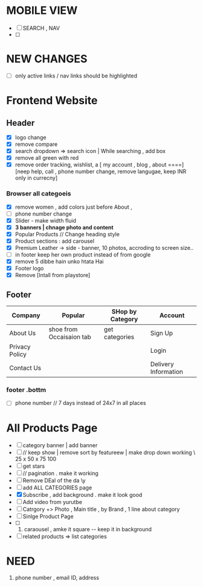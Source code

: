 # MOBILE VIEW 
- [ ] SEARCH , NAV  
- [ ] 

#  NEW CHANGES 
- [ ] only active links / nav links should be highlighted  

# Frontend Website 
## Header 
- [x] logo change 
- [x] remove compare 
- [x] search dropdown => search icon | While searching , add box  
- [x] remove all green with red 
- [x] remove order tracking, wishlist, a [ my account , blog , about  ====] [neep help, call , phone number change, remove langugae, keep INR only in currecny]

### Browser all categoeis 
- [x] remove women , add colors just before About , 
- [ ] phone number change 
- [x] Slider - make width fluid 
- [x] **3 banners | chnage photo and content** 
- [x] Popular Products // Change heading style 
- [x] Product sections : add carousel 
- [x] Premium Leather -> side - banner, 10 photos, accroding to screen size.. 
- [ ] in footer keep her own product instead of from google 
- [x] remove 5 dibbe hain unko htata Hai 
- [x] Footer logo 
- [x] Remove [Intall from playstore] 
## Footer 


| Company | Popular | SHop by Category | Account |
|-|-|-|-|
|About Us|shoe from Occaisaion tab |get categories|Sign Up|
|Privacy Policy|||Login|
|Contact Us|||Delivery Information|

### footer .bottm 
- [ ]  phone  number // 7 days instead of 24x7  in all places 
# All Products Page
- [ ]  category banner | add banner 
- [ ]  // keep show | remove sort by featureew | make drop down working \\ 25 x 50 x 75 100
- [ ]  get stars  
- [ ] // pagination . make it working 
- [ ] Remove DEal of the da \y 
- [ ] add ALL CATEGORIES page
- [x] Subscribe , add background . make it look good 
- [ ] Add video  from yurutbe 
- [ ] Catrgory +> Photo , Main title , by Brand , 1 line about category 
- [ ] Sinlge Product Page 
- [ ] 1. caraousel , amke it square -- keep it in background 
- [ ] related products => list categories 

# NEED
1. phone number , email ID, address
